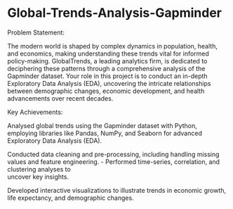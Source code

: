 # Global-Trends-Analysis-Gapminder

Problem Statement:

The modern world is shaped by complex dynamics in population, health, and economics, making understanding these trends vital for informed policy-making. GlobalTrends, a leading analytics firm, is dedicated to deciphering these patterns through a comprehensive analysis of the Gapminder dataset. Your role in this project is to conduct an in-depth Exploratory Data Analysis (EDA), uncovering the intricate relationships between demographic changes, economic development, and health advancements over recent decades.

Key Achievements:

  Analysed global trends using the Gapminder dataset with Python, employing libraries like Pandas, NumPy, and Seaborn for advanced Exploratory Data Analysis (EDA).

  Conducted data cleaning and pre-processing, including handling missing values and feature engineering. - Performed time-series, correlation, and clustering analyses to       
  uncover key insights.

  Developed interactive visualizations to illustrate trends in economic growth, life expectancy, and demographic changes.
